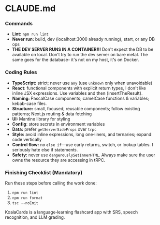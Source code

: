 # CLAUDE.md

### Commands

- **Lint:** `npm run lint`
- **Never run:** build, dev (localhost:3000 already running), start, or any DB ops
- **THE DEV SERVER RUNS IN A CONTAINER!!!** Don't expect the DB to be available on local. Don't try to run the dev server on bare metal. The same goes for the database- it's not on my host, it's on Docker.

### Coding Rules

- **TypeScript:** strict; never use `any` (use `unknown` only when unavoidable)
- **React:** functional components with explicit return types, I don't like inline JSX expressions. Use variables and then {insertTheResult}.
- **Naming:** PascalCase components; camelCase functions & variables; kebab-case files.
- **Structure:** small, focused, reusable components; follow existing patterns; Next.js routing & data fetching
- **UI:** Mantine library for styling
- **Config:** store secrets in environment variables
- **Data:** prefer `getServerSideProps` over `trpc`
- **Style:** avoid inline expressions, long one‑liners, and ternaries; expand code vertically
- **Control flow:** no `else if`—use early returns, switch, or lookup tables. I seriously hate else if statements.
- **Safety:** never use `dangerouslySetInnerHTML`. Always make sure the user owns the resource they are accessing in tRPC.

### Finishing Checklist (Mandatory)

Run these steps before calling the work done:

1. `npm run lint`
2. `npm run format`
3. `tsc --noEmit`

KoalaCards is a language‑learning flashcard app with SRS, speech recognition, and LLM grading.
